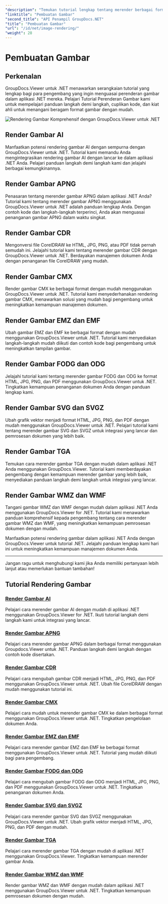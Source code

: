 ```yaml
---
"description": "Temukan tutorial lengkap tentang merender berbagai format gambar menggunakan GroupDocs.Viewer untuk .NET. Dari AI hingga WMF, pelajari contoh integrasi dan pengodean yang lancar."
"linktitle": "Pembuatan Gambar"
"second_title": "API Penampil GroupDocs.NET"
"title": "Pembuatan Gambar"
"url": "/id/net/image-rendering/"
"weight": 28
---
```


# Pembuatan Gambar


## Perkenalan

GroupDocs.Viewer untuk .NET menawarkan serangkaian tutorial yang lengkap bagi para pengembang yang ingin menguasai perenderan gambar dalam aplikasi .NET mereka. Pelajari Tutorial Perenderan Gambar kami untuk mempelajari panduan langkah demi langkah, cuplikan kode, dan kiat ahli untuk menangani beragam format gambar dengan mudah.

![Rendering Gambar Komprehensif dengan GroupDocs.Viewer untuk .NET](/viewer/image-rendering/image.png)

## Render Gambar AI
Manfaatkan potensi rendering gambar AI dengan sempurna dengan GroupDocs.Viewer untuk .NET. Tutorial kami memandu Anda mengintegrasikan rendering gambar AI dengan lancar ke dalam aplikasi .NET Anda. Pelajari panduan langkah demi langkah kami dan jelajahi berbagai kemungkinannya.

## Render Gambar APNG
Penasaran tentang merender gambar APNG dalam aplikasi .NET Anda? Tutorial kami tentang merender gambar APNG menggunakan GroupDocs.Viewer untuk .NET adalah panduan lengkap Anda. Dengan contoh kode dan langkah-langkah terperinci, Anda akan menguasai penanganan gambar APNG dalam waktu singkat.

## Render Gambar CDR
Mengonversi file CorelDRAW ke HTML, JPG, PNG, atau PDF tidak pernah semudah ini. Jelajahi tutorial kami tentang merender gambar CDR dengan GroupDocs.Viewer untuk .NET. Berdayakan manajemen dokumen Anda dengan penanganan file CorelDRAW yang mudah.

## Render Gambar CMX
Render gambar CMX ke berbagai format dengan mudah menggunakan GroupDocs.Viewer untuk .NET. Tutorial kami menyederhanakan rendering gambar CMX, menawarkan solusi yang mudah bagi pengembang untuk meningkatkan kemampuan manajemen dokumen.

## Render Gambar EMZ dan EMF
Ubah gambar EMZ dan EMF ke berbagai format dengan mudah menggunakan GroupDocs.Viewer untuk .NET. Tutorial kami menyediakan langkah-langkah mudah diikuti dan contoh kode bagi pengembang untuk meningkatkan tampilan gambar.

## Render Gambar FODG dan ODG
Jelajahi tutorial kami tentang merender gambar FODG dan ODG ke format HTML, JPG, PNG, dan PDF menggunakan GroupDocs.Viewer untuk .NET. Tingkatkan kemampuan penanganan dokumen Anda dengan panduan lengkap kami.

## Render Gambar SVG dan SVGZ
Ubah grafik vektor menjadi format HTML, JPG, PNG, dan PDF dengan mudah menggunakan GroupDocs.Viewer untuk .NET. Pelajari tutorial kami tentang merender gambar SVG dan SVGZ untuk integrasi yang lancar dan pemrosesan dokumen yang lebih baik.

## Render Gambar TGA
Temukan cara merender gambar TGA dengan mudah dalam aplikasi .NET Anda menggunakan GroupDocs.Viewer. Tutorial kami memberdayakan pengembang dengan kemampuan merender gambar yang lebih baik, menyediakan panduan langkah demi langkah untuk integrasi yang lancar.

## Render Gambar WMZ dan WMF
Tangani gambar WMZ dan WMF dengan mudah dalam aplikasi .NET Anda menggunakan GroupDocs.Viewer for .NET. Tutorial kami menawarkan panduan komprehensif kepada pengembang tentang cara merender gambar WMZ dan WMF, yang meningkatkan kemampuan pemrosesan dokumen dengan mudah.

Manfaatkan potensi rendering gambar dalam aplikasi .NET Anda dengan GroupDocs.Viewer untuk tutorial .NET. Jelajahi panduan lengkap kami hari ini untuk meningkatkan kemampuan manajemen dokumen Anda.

---

Jangan ragu untuk menghubungi kami jika Anda memiliki pertanyaan lebih lanjut atau memerlukan bantuan tambahan!
## Tutorial Rendering Gambar
### [Render Gambar AI](./render-ai-images/)
Pelajari cara merender gambar AI dengan mudah di aplikasi .NET menggunakan GroupDocs.Viewer for .NET. Ikuti tutorial langkah demi langkah kami untuk integrasi yang lancar.
### [Render Gambar APNG](./render-apng-images/)
Pelajari cara merender gambar APNG dalam berbagai format menggunakan Groupdocs.Viewer untuk .NET. Panduan langkah demi langkah dengan contoh kode disertakan.
### [Render Gambar CDR](./render-cdr-images/)
Pelajari cara mengubah gambar CDR menjadi HTML, JPG, PNG, dan PDF menggunakan GroupDocs.Viewer untuk .NET. Ubah file CorelDRAW dengan mudah menggunakan tutorial ini.
### [Render Gambar CMX](./render-cmx-images/)
Pelajari cara mudah untuk merender gambar CMX ke dalam berbagai format menggunakan GroupDocs.Viewer untuk .NET. Tingkatkan pengelolaan dokumen Anda.
### [Render Gambar EMZ dan EMF](./render-emz-emf-images/)
Pelajari cara merender gambar EMZ dan EMF ke berbagai format menggunakan GroupDocs.Viewer untuk .NET. Tutorial yang mudah diikuti bagi para pengembang.
### [Render Gambar FODG dan ODG](./render-fodg-odg-images/)
Pelajari cara mengubah gambar FODG dan ODG menjadi HTML, JPG, PNG, dan PDF menggunakan GroupDocs.Viewer untuk .NET. Tingkatkan penanganan dokumen Anda.
### [Render Gambar SVG dan SVGZ](./render-svg-svgz-images/)
Pelajari cara merender gambar SVG dan SVGZ menggunakan GroupDocs.Viewer untuk .NET. Ubah grafik vektor menjadi HTML, JPG, PNG, dan PDF dengan mudah.
### [Render Gambar TGA](./render-tga-images/)
Pelajari cara merender gambar TGA dengan mudah di aplikasi .NET menggunakan GroupDocs.Viewer. Tingkatkan kemampuan merender gambar Anda.
### [Render Gambar WMZ dan WMF](./render-wmz-wmf-images/)
Render gambar WMZ dan WMF dengan mudah dalam aplikasi .NET menggunakan GroupDocs.Viewer untuk .NET. Tingkatkan kemampuan pemrosesan dokumen dengan mudah.